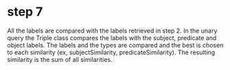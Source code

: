 
# step 7

All the labels are compared with the labels retrieved in step 2.
In the unary query the Triple class compares the labels with the subject, predicate and object labels.
The labels and the types are compared and the best is chosen to each similarity (ex, subjectSimilarity, predicateSimilarity).
The resulting similarity is the sum of all similarities.